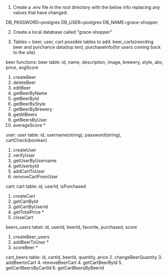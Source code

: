 1. Create a .env file in the root directory with the below info replacing any values that have changed:

DB_PASSWORD=postgres
DB_USER=postgres
DB_NAME=grace-shopper

2. Create a local database called "grace-shopper"


3. Tables = beer, user, cart
possible tables to add: beer_carts(reording beer and purchance data(top ten), purchaseInfo(for users coming back to the site)


beer functions: 
beer table: id, name, description, image, brewery, style, abv, price, avgScore
1. createBeer 
2. deleteBeer
3. editBeer
7. getBeerByName
8. getBeerById
9. getBeerByStyle
10. getBeerByBrewery
11. getAllBeers
12. getBeersByUser
13. averageScore * 

user:
user table: id, username(string), password(string), cartCheck(boolean)
1. createUser
2. verifyUser
3. getUserByUsername
4. getUserbyId
6. addCartToUser
7. removeCartFromUser

cart:
cart table: id, userId, isPurchased
1. createCart
1. getCartById
2. getCartByUserId
3. getTotalPrice * 
5. closeCart

beers_users
tabel: id, userId, beerId, favorite, purchased, score
1. createBeer_users
5. addBeerToUser *
1. scoreBeer *

cart_beers 
table: id, cartId, beerId, quantity, price
2. changeBeerQuantity
3. addBeertoCart
4. removeBeerCart
4. getCartBeerById
5. getCartBeersByCartId
6. getCartBeersByBeerId
